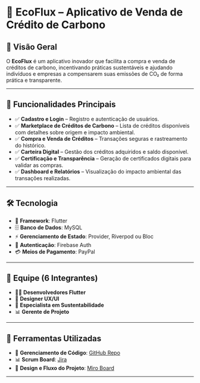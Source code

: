 # 🌱 EcoFlux – Aplicativo de Venda de Crédito de Carbono  

## 📌 Visão Geral  
O **EcoFlux** é um aplicativo inovador que facilita a compra e venda de créditos de carbono, incentivando práticas sustentáveis e ajudando indivíduos e empresas a compensarem suas emissões de CO₂ de forma prática e transparente.  

---

## 🚀 Funcionalidades Principais  
- ✅ **Cadastro e Login** – Registro e autenticação de usuários.  
- ✅ **Marketplace de Créditos de Carbono** – Lista de créditos disponíveis com detalhes sobre origem e impacto ambiental.  
- ✅ **Compra e Venda de Créditos** – Transações seguras e rastreamento do histórico.  
- ✅ **Carteira Digital** – Gestão dos créditos adquiridos e saldo disponível.  
- ✅ **Certificação e Transparência** – Geração de certificados digitais para validar as compras.  
- ✅ **Dashboard e Relatórios** – Visualização do impacto ambiental das transações realizadas.  

---

## 🛠 Tecnologia  
- 📱 **Framework**: Flutter  
- 🗄 **Banco de Dados**: MySQL  
- ⚡ **Gerenciamento de Estado**: Provider, Riverpod ou Bloc  
- 🔐 **Autenticação**: Firebase Auth  
- 💳 **Meios de Pagamento**: PayPal  

---

## 👥 Equipe (6 Integrantes)  
- 👨‍💻 **Desenvolvedores Flutter**  
- 🎨 **Designer UX/UI**  
- 🌿 **Especialista em Sustentabilidade**  
- 📊 **Gerente de Projeto**  

---
## 📂 Ferramentas Utilizadas  
- 🔗 **Gerenciamento de Código**: [GitHub Repo](https://github.com/LiviaTrindade/EcoFlux)    
- 📊 **Scrum Board**: [Jira](https://ecoflux.atlassian.net/jira/software/projects/SCRUM/boards/1)
- 🎨 **Design e Fluxo do Projeto**: [Miro Board](https://miro.com/app/board/uXjVIbm8OZI=/)  
---


